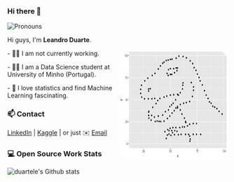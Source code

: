 ### Hi there 👋

![Pronouns](https://img.shields.io/badge/Pronouns-he%2Fhim-green) 

Hi guys, I'm **Leandro Duarte**.  

<div style="display: inline_block"  >
<img align="right" width="250" height="250" style="border-radius:30px;" src="datasaurus.gif?raw=true" />
<p> - 👨‍💻 I am not currently working. </p>
<p> - 👨‍🎓 I am a Data Science student at University of Minho (Portugal). </p>
<p> - 🎯 I love statistics and find Machine Learning fascinating. </p>
  
</div>

### 📫 Contact

[LinkedIn][0] | [Kaggle][1] | or just ✉️ [Email](mailto:lndoxmat@hotmail.com)
 
### 💻 Open Source Work Stats

![duartele's Github stats](https://github-readme-stats.vercel.app/api?username=duartele&show_icons=true)

[0]: https://www.linkedin.com/in/leandro-duarte-997029118/
[1]: https://www.kaggle.com/leandroduarte
